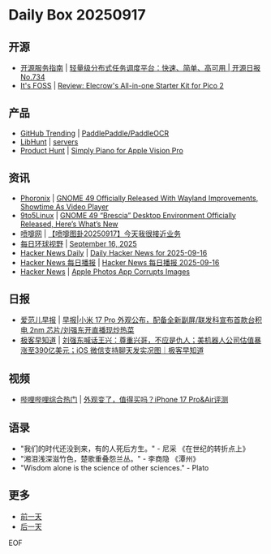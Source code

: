 # Daily Box 20250917

## 开源
- [开源服务指南](https://osguider.com/blog/) | [轻量级分布式任务调度平台：快速、简单、高可用 | 开源日报 No.734](https://osguider.com/blog/post/daily/daily-734/)
- [It's FOSS](https://itsfoss.com/) | [Review: Elecrow's All-in-one Starter Kit for Pico 2](https://itsfoss.com/review-elecrows-pico-2-kit/)

## 产品
- [GitHub Trending](https://github.com/trending?since=daily) | [PaddlePaddle/PaddleOCR](https://github.com/PaddlePaddle/PaddleOCR)
- [LibHunt](https://www.libhunt.com/) | [servers](https://www.libhunt.com/r/servers)
- [Product Hunt](https://www.producthunt.com) | [Simply Piano for Apple Vision Pro](https://www.producthunt.com/products/simply)

## 资讯
- [Phoronix](https://www.phoronix.com/) | [GNOME 49 Officially Released With Wayland Improvements, Showtime As Video Player](https://www.phoronix.com/news/GNOME-49-Released)
- [9to5Linux](https://9to5linux.com/) | [GNOME 49 &#8220;Brescia&#8221; Desktop Environment Officially Released, Here&#8217;s What&#8217;s New](https://9to5linux.com/gnome-49-brescia-desktop-environment-officially-released-heres-whats-new)
- [喷嚏网](http://www.dapenti.com/blog/blog.asp?subjectid=70&name=xilei) | [【喷嚏图卦20250917】今天我很接近业务](http://www.dapenti.com/blog/more.asp?name=xilei&id=188306)
- [每日环球视野](https://idai.ly/) | [September 16, 2025](http://m.idai.ly/se/a193iG?1757980800)
- [Hacker News Daily](https://www.daemonology.net/hn-daily/) | [Daily Hacker News for 2025-09-16](https://www.daemonology.net/hn-daily/2025-09-16.html)
- [Hacker News 每日播报](https://hacker-news.agi.li/) | [Hacker News 每日播报 2025-09-16](https://hacker-news.agi.li/post/2025-09-16)
- [Hacker News](https://news.ycombinator.com/front) | [Apple Photos App Corrupts Images](https://news.ycombinator.com/item?id=45274277)

## 日报
- [爱范儿早报](https://www.ifanr.com/category/ifanrnews) | [早报|小米 17 Pro 外观公布，配备全新副屏/联发科宣布首款台积电 2nm 芯片/刘强东开直播现炒热菜](https://www.ifanr.com/1637982)
- [极客早知道](https://www.geekpark.net/column/74) | [刘强东喊话王兴：尊重兴哥，不应是仇人；美机器人公司估值暴涨至390亿美元；iOS 微信支持聊天发实况图｜极客早知道](https://www.geekpark.net/news/354023)

## 视频
- [哔哩哔哩综合热门](https://www.bilibili.com/v/popular/all/) | [外观变了，值得买吗？iPhone 17 Pro&Air评测](https://b23.tv/BV1Enpxz5Ef3)

## 语录
- "我们的时代还没到来，有的人死后方生。" - 尼采 《在世纪的转折点上》
- "湘泪浅深滋竹色，楚歌重叠怨兰丛。" - 李商隐 《潭州》
- "Wisdom alone is the science of other sciences." - Plato

## 更多
- [前一天](daily-box-20250916.md)
- [后一天](daily-box-20250918.md)

EOF